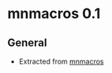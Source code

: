 # mnmacros 0.1

## General

* Extracted from [mnmacros][mnmacros]

[mnmacros]: https://github.com/markanewman/mnmacros